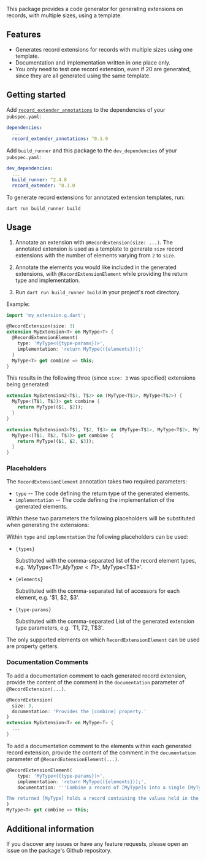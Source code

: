 This package provides a code generator for generating extensions on records, with multiple sizes, 
using a template.

## Features

* Generates record extensions for records with multiple sizes using one template.
* Documentation and implementation written in one place only.
* You only need to test one record extension, even if 20 are generated, since they are all
  generated using the same template.

## Getting started

Add [`record_extender_annotations`](https://pub.dev/packages/record_extender_annotations) to the
dependencies of your `pubspec.yaml`:

```yaml
dependencies:
  ...
  record_extender_annotations: ^0.1.0
```

Add `build_runner` and this package to the `dev_dependencies` of your `pubspec.yaml`:

```yaml
dev_dependencies:
  ...
  build_runner: ^2.4.8
  record_extender: ^0.1.0
```

To generate record extensions for annotated extension templates, run:

```shell
dart run build_runner build
```

## Usage

1. Annotate an extension with `@RecordExtension(size: ...)`. The annotated extension is used as a
   template to generate `size` record extensions with the number of elements varying from `2` to
   `size`.

2. Annotate the elements you would like included in the generated extensions, with
   `@RecordExtensionElement` while providing the return type and implementation.

3. Run `dart run build_runner build` in your project's root directory.

Example:

```dart
import 'my_extension.g.dart';

@RecordExtension(size: 3)
extension MyExtension<T> on MyType<T> {
  @RecordExtensionElement(
    type: 'MyType<({type-params})>',
    implementation: 'return MyType(({elements}));'
  )
  MyType<T> get combine => this;
}
```

This results in the following three (since `size: 3` was specified) extensions being generated:

```dart
extension MyExtension2<T$1, T$2> on (MyType<T$1>, MyType<T$2>) {
  MyType<(T$1, T$2)> get combine {
    return MyType(($1, $2));
  }
}
```

```dart
extension MyExtension3<T$1, T$2, T$3> on (MyType<T$1>, MyType<T$2>, MyType<T$3>) {
  MyType<(T$1, T$2, T$3)> get combine {
    return MyType(($1, $2, $3));
  }
}
```

### Placeholders

The `RecordExtensionElement` annotation takes two required parameters:

* `type` -- The code defining the return type of the generated elements.
* `implementation` -- The code defining the implementation of the generated elements.

Within these two parameters the following placeholders will be substituted when generating the
extensions:

Within `type` and `implementation` the following placeholders can be used:

* `{types}`

   Substituted with the comma-separated list of the record element types,
   e.g. 'MyType<T$1>, MyType<T$1>, MyType<T$3>'.

* `{elements}`

   Substituted with the comma-separated list of accessors for each element,
   e.g. '$1, $2, $3'.

* `{type-params}`

   Substituted with the comma-separated List of the generated extension type
   parameters, e.g. 'T$1, T$2, T$3'.

The only supported elements on which `RecordExtensionElement` can be used are property getters.

### Documentation Comments

To add a documentation comment to each generated record extension, provide the content of the comment
in the `documentation` parameter of `@RecordExtension(...)`.

```dart
@RecordExtension(
  size: 3,
  documentation: 'Provides the [combine] property.'
)
extension MyExtension<T> on MyType<T> {
  ...
}
```

To add a documentation comment to the elements within each generated record extension, 
provide the content of the comment in the `documentation` parameter of `@RecordExtensionElement(...)`.

```dart
@RecordExtensionElement(
    type: 'MyType<({type-params})>',
    implementation: 'return MyType(({elements}));',
    documentation: '''Combine a record of [MyType]s into a single [MyType] holding a record.

The returned [MyType] holds a record containing the values held in the [MyTypes] in this.'''
)
MyType<T> get combine => this;
```

## Additional information

If you discover any issues or have any feature requests, please open an issue on the package's Github
repository.
